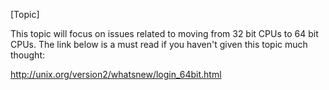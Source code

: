 

[Topic]

This topic will focus on issues related to moving from 32 bit CPUs to 64 bit CPUs. The link below is a must read if you haven't given this topic much thought:

http://unix.org/version2/whatsnew/login_64bit.html
